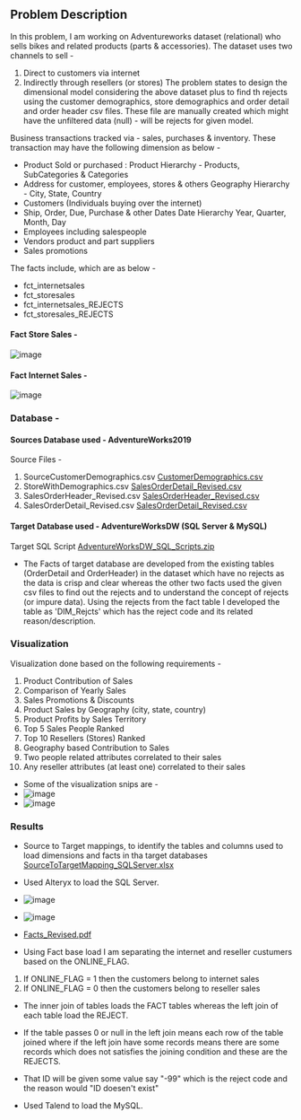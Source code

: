 ## Problem Description

In this problem, I am working on Adventureworks dataset (relational) who sells bikes and related products (parts & accessories). The dataset uses two channels to sell -
1. Direct to customers via internet
2. Indirectly through resellers (or stores)
The problem states to design the dimensional model considering the above dataset plus to find th rejects using the customer demographics, store demographics and order detail and order header csv files. These file are manually created which might have the unfiltered data (null) - will be rejects for given model.  
 
Business transactions tracked via - sales, purchases & inventory. These transaction may have the following dimension as below -
- Product Sold or purchased : Product Hierarchy - Products, SubCategories & Categories
- Address for customer, employees, stores & others Geography Hierarchy - City, State, Country
- Customers (Individuals buying over the internet)
- Ship, Order, Due, Purchase & other Dates Date Hierarchy Year, Quarter, Month, Day
- Employees including salespeople
- Vendors product and part suppliers
- Sales promotions

The facts include, which are as below  -
- fct_internetsales
- fct_storesales
- fct_internetsales_REJECTS  
- fct_storesales_REJECTS 

####                                             Fact Store Sales -
![image](https://user-images.githubusercontent.com/71230572/114281319-81939400-99f2-11eb-8dd7-726f7c4c205a.png)

####                                             Fact Internet Sales - 
![image](https://user-images.githubusercontent.com/71230572/114281340-b6075000-99f2-11eb-8c17-0a91652646ee.png)

### Database -
#### Sources Database used - AdventureWorks2019
Source Files - 
1. SourceCustomerDemographics.csv [CustomerDemographics.csv](https://github.com/ShwetaGupta15/Data-Integration/files/6290579/CustomerDemographics.csv)
2. StoreWithDemographics.csv [SalesOrderDetail_Revised.csv](https://github.com/ShwetaGupta15/Data-Integration/files/6290581/SalesOrderDetail_Revised.csv)
3. SalesOrderHeader_Revised.csv [SalesOrderHeader_Revised.csv](https://github.com/ShwetaGupta15/Data-Integration/files/6290577/SalesOrderHeader_Revised.csv)
4. SalesOrderDetail_Revised.csv [SalesOrderDetail_Revised.csv](https://github.com/ShwetaGupta15/Data-Integration/files/6290575/SalesOrderDetail_Revised.csv)

#### Target Database used - AdventureWorksDW (SQL Server & MySQL)
Target SQL Script [AdventureWorksDW_SQL_Scripts.zip](https://github.com/ShwetaGupta15/Data-Integration/files/6290821/AdventureWorksDW_SQL_Scripts.zip)

- The Facts of target database are developed from the existing tables (OrderDetail and OrderHeader) in the dataset which have no rejects as the data is crisp and clear whereas    the other two facts used the given csv files to find out the rejects and to understand the concept of rejects (or impure data). Using the rejects from the fact table I developed the table as 'DIM_Rejcts' which has the reject code and its related reason/description.


### Visualization
Visualization done based on the following requirements - 
1. Product Contribution of Sales
2. Comparison of Yearly Sales
3. Sales Promotions & Discounts
4. Product Sales by Geography (city, state, country)
5. Product Profits by Sales Territory
6. Top 5 Sales People Ranked
7. Top 10 Resellers (Stores) Ranked
8. Geography based Contribution to Sales
9. Two people related attributes correlated to their sales
10. Any reseller attributes (at least one) correlated to their sales
- Some of the visualization snips are -
- ![image](https://user-images.githubusercontent.com/71230572/114287104-20cb8200-9a19-11eb-9110-69a1c2b9151e.png)
- ![image](https://user-images.githubusercontent.com/71230572/114288843-7eff6180-9a27-11eb-8261-edac2ce30e4c.png)

### Results
- Source to Target mappings, to identify the tables and columns used to load dimensions and facts in tha target databases [SourceToTargetMapping_SQLServer.xlsx](https://github.com/ShwetaGupta15/Data-Integration/files/6290834/SourceToTargetMapping_SQLServer.xlsx)

- Used Alteryx to load the SQL Server.
- ![image](https://user-images.githubusercontent.com/71230572/114288310-65f4b180-9a23-11eb-8618-92876a000ccd.png)
- ![image](https://user-images.githubusercontent.com/71230572/114289133-562c9b80-9a2a-11eb-9115-924f541ca8f9.png)
- [Facts_Revised.pdf](https://github.com/ShwetaGupta15/Data-Integration/files/6291164/Facts_Revised.pdf)
- Using Fact base load I am separating the internet and reseller custumers based on the ONLINE_FLAG.
1. If ONLINE_FLAG = 1 then the customers belong to internet sales
2. If ONLINE_FLAG = 0 then the customers belong to reseller sales
- The inner join of tables loads the FACT tables whereas the left join of each table load the REJECT.
- If the table passes 0 or null in the left join means each row of the table joined where if the left join have some records means there are some records which does not satisfies the joining condition and these are the REJECTS.
- That ID will be given some value say "-99" which is the reject code and the reason would "ID doesen't exist"




- Used Talend to load the MySQL.
